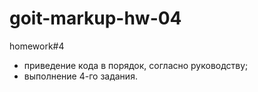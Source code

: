 # goit-markup-hw-04

homework#4

- приведение кода в порядок, согласно руководству;
- выполнение 4-го задания.
